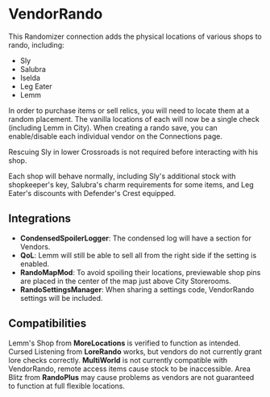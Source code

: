 # VendorRando

This Randomizer connection adds the physical locations of various shops to rando, including:
- Sly
- Salubra
- Iselda
- Leg Eater
- Lemm

In order to purchase items or sell relics, you will need to locate them at a random placement.
The vanilla locations of each will now be a single check (including Lemm in City).
When creating a rando save, you can enable/disable each individual vendor on the Connections page.


Rescuing Sly in lower Crossroads is not required before interacting with his shop.

Each shop will behave normally, including Sly's additional stock with shopkeeper's key, Salubra's charm requirements for some items, and Leg Eater's discounts with Defender's Crest equipped.


## Integrations
- **CondensedSpoilerLogger**: The condensed log will have a section for Vendors.
- **QoL**: Lemm will still be able to sell all from the right side if the setting is enabled.
- **RandoMapMod**: To avoid spoiling their locations, previewable shop pins are placed in the center of the map just above City Storerooms.
- **RandoSettingsManager**: When sharing a settings code, VendorRando settings will be included.

## Compatibilities
Lemm's Shop from **MoreLocations** is verified to function as intended.
Cursed Listening from **LoreRando** works, but vendors do not currently grant lore checks correctly.
**MultiWorld** is not currently compatible with VendorRando, remote access items cause stock to be inaccessible.
Area Blitz from **RandoPlus** may cause problems as vendors are not guaranteed to function at full flexible locations.
